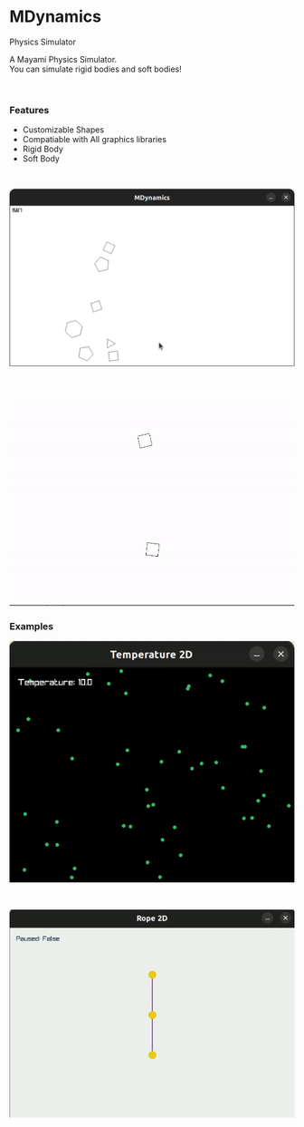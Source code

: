 # MDynamics
Physics Simulator

A Mayami Physics Simulator.
<br />
You can simulate rigid bodies and soft bodies!

<br />

### Features
* Customizable Shapes
* Compatiable with All graphics libraries
* Rigid Body
* Soft Body

<br />

![Demo](assets/screen1.png?raw=true "Demo")

<br />

![Collision](assets/vid1.gif?raw=true "Collision")

### Examples
![Temperature](assets/example1.gif?raw=true "Temperature")

<br />

![Rope](assets/example2.gif?raw=true "Rope")

